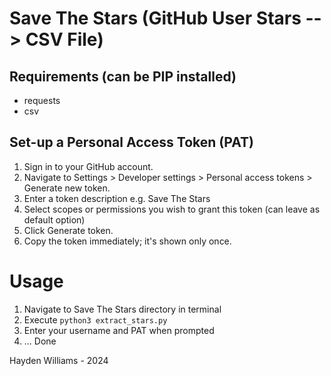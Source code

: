 # Save The Stars (GitHub User Stars --> CSV File)

## Requirements (can be PIP installed)
- requests
- csv

## Set-up a Personal Access Token (PAT)
1. Sign in to your GitHub account.
2. Navigate to Settings > Developer settings > Personal access tokens > Generate new token.
3. Enter a token description e.g. Save The Stars
4. Select scopes or permissions you wish to grant this token (can leave as default option)
5. Click Generate token.
6. Copy the token immediately; it's shown only once.

# Usage
1. Navigate to Save The Stars directory in terminal
2. Execute ```python3 extract_stars.py```
3. Enter your username and PAT when prompted
4. ... Done

Hayden Williams - 2024
